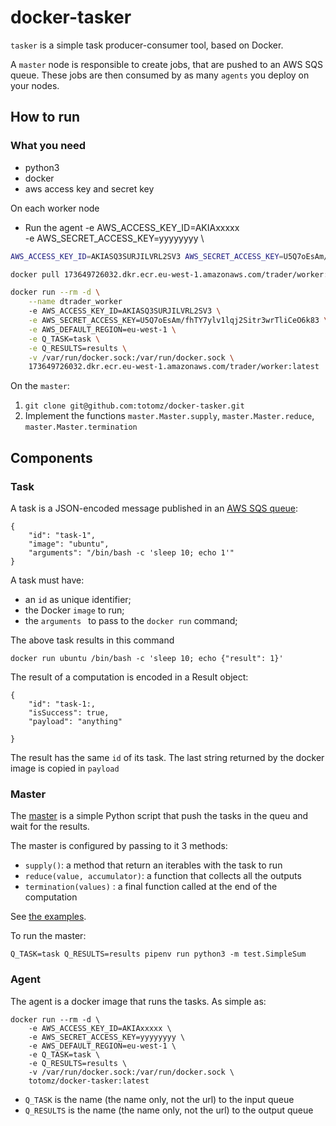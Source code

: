 # docker-tasker

`tasker` is a simple task producer-consumer tool, based on Docker. 

A `master` node is responsible to create jobs, that are pushed to an AWS SQS queue. These jobs are then consumed by as many `agents` you deploy on your nodes. 

## How to run
### What you need
* python3
* docker
* aws access key and secret key

On each worker node
* Run the agent
    -e AWS_ACCESS_KEY_ID=AKIAxxxxx \
    -e AWS_SECRET_ACCESS_KEY=yyyyyyyy \

```bash
AWS_ACCESS_KEY_ID=AKIASQ3SURJILVRL2SV3 AWS_SECRET_ACCESS_KEY=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 aws ecr get-login-password --region eu-west-1 | docker login --username AWS --password-stdin 173649726032.dkr.ecr.eu-west-1.amazonaws.com

docker pull 173649726032.dkr.ecr.eu-west-1.amazonaws.com/trader/worker:latest

docker run --rm -d \
    --name dtrader_worker
    -e AWS_ACCESS_KEY_ID=AKIASQ3SURJILVRL2SV3 \
    -e AWS_SECRET_ACCESS_KEY=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 \
    -e AWS_DEFAULT_REGION=eu-west-1 \
    -e Q_TASK=task \
    -e Q_RESULTS=results \
    -v /var/run/docker.sock:/var/run/docker.sock \
    173649726032.dkr.ecr.eu-west-1.amazonaws.com/trader/worker:latest
```

On the `master`:
1. `git clone git@github.com:totomz/docker-tasker.git`
2. Implement the functions `master.Master.supply`, `master.Master.reduce`, `master.Master.termination`



## Components

### Task
A task is a JSON-encoded message published in an [AWS SQS queue](https://aws.amazon.com/sqs/):
```
{
    "id": "task-1",
    "image": "ubuntu",
    "arguments": "/bin/bash -c 'sleep 10; echo 1'"
}
``` 

A task must have: 
* an `id` as unique identifier;
* the Docker `image` to run;
* the `arguments ` to pass to the `docker run` command;

The above task results in this command
```
docker run ubuntu /bin/bash -c 'sleep 10; echo {"result": 1}'
```  

The result of a computation is encoded in a Result object:
```
{
    "id": "task-1:,
    "isSuccess": true,
    "payload": "anything"

}
```

The result has the same `id` of its task. The last string returned by the docker image is copied in `payload`  

### Master
The [master](https://github.com/totomz/docker-tasker/blob/master/master/Master.py) is a simple Python script that push 
the tasks in the queu and wait for the results. 

The master is configured by passing to it 3 methods:
* `supply()`: a method that return an iterables with the task to run
* `reduce(value, accumulator)`: a function that collects all the outputs
* `termination(values)` : a final function called at the end of the computation

See [the examples](https://github.com/totomz/docker-tasker/blob/master/test/SimpleSum.py).

To run the master:
```
Q_TASK=task Q_RESULTS=results pipenv run python3 -m test.SimpleSum
```


### Agent
The agent is a docker image that runs the tasks. As simple as:
```
docker run --rm -d \
    -e AWS_ACCESS_KEY_ID=AKIAxxxxx \
    -e AWS_SECRET_ACCESS_KEY=yyyyyyyy \
    -e AWS_DEFAULT_REGION=eu-west-1 \
    -e Q_TASK=task \
    -e Q_RESULTS=results \
    -v /var/run/docker.sock:/var/run/docker.sock \
    totomz/docker-tasker:latest 
```

* `Q_TASK` is the name (the name only, not the url) to the input queue
* `Q_RESULTS` is the name (the name only, not the url) to the output queue
